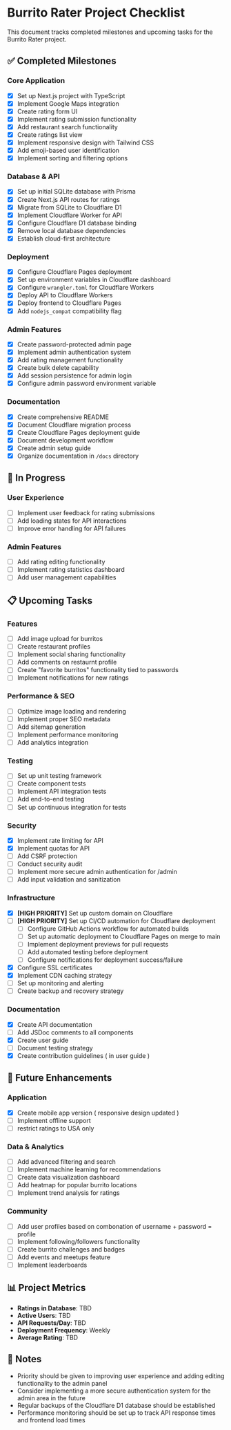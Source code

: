 # Burrito Rater Project Checklist

This document tracks completed milestones and upcoming tasks for the Burrito Rater project.

## ✅ Completed Milestones

### Core Application
- [x] Set up Next.js project with TypeScript
- [x] Implement Google Maps integration
- [x] Create rating form UI
- [x] Implement rating submission functionality
- [x] Add restaurant search functionality
- [x] Create ratings list view
- [x] Implement responsive design with Tailwind CSS
- [x] Add emoji-based user identification
- [x] Implement sorting and filtering options

### Database & API
- [x] Set up initial SQLite database with Prisma
- [x] Create Next.js API routes for ratings
- [x] Migrate from SQLite to Cloudflare D1
- [x] Implement Cloudflare Worker for API
- [x] Configure Cloudflare D1 database binding
- [x] Remove local database dependencies
- [x] Establish cloud-first architecture

### Deployment
- [x] Configure Cloudflare Pages deployment
- [x] Set up environment variables in Cloudflare dashboard
- [x] Configure `wrangler.toml` for Cloudflare Workers
- [x] Deploy API to Cloudflare Workers
- [x] Deploy frontend to Cloudflare Pages
- [x] Add `nodejs_compat` compatibility flag

### Admin Features
- [x] Create password-protected admin page
- [x] Implement admin authentication system
- [x] Add rating management functionality
- [x] Create bulk delete capability
- [x] Add session persistence for admin login
- [x] Configure admin password environment variable

### Documentation
- [x] Create comprehensive README
- [x] Document Cloudflare migration process
- [x] Create Cloudflare Pages deployment guide
- [x] Document development workflow
- [x] Create admin setup guide
- [x] Organize documentation in `/docs` directory

## 🔄 In Progress

### User Experience
- [ ] Implement user feedback for rating submissions
- [ ] Add loading states for API interactions
- [ ] Improve error handling for API failures

### Admin Features
- [ ] Add rating editing functionality
- [ ] Implement rating statistics dashboard
- [ ] Add user management capabilities

## 📋 Upcoming Tasks

### Features
- [ ] Add image upload for burritos
- [ ] Create restaurant profiles
- [ ] Implement social sharing functionality
- [ ] Add comments on restaurnt profile 
- [ ] Create "favorite burritos" functionality tied to passwords
- [ ] Implement notifications for new ratings

### Performance & SEO
- [ ] Optimize image loading and rendering
- [ ] Implement proper SEO metadata
- [ ] Add sitemap generation
- [ ] Implement performance monitoring
- [ ] Add analytics integration

### Testing
- [ ] Set up unit testing framework
- [ ] Create component tests
- [ ] Implement API integration tests
- [ ] Add end-to-end testing
- [ ] Set up continuous integration for tests

### Security
- [X] Implement rate limiting for API
- [X] Implement quotas for API
- [ ] Add CSRF protection
- [ ] Conduct security audit
- [ ] Implement more secure admin authentication for /admin
- [ ] Add input validation and sanitization

### Infrastructure
- [x] **[HIGH PRIORITY]** Set up custom domain on Cloudflare
- [ ] **[HIGH PRIORITY]** Set up CI/CD automation for Cloudflare deployment
  - [ ] Configure GitHub Actions workflow for automated builds
  - [ ] Set up automatic deployment to Cloudflare Pages on merge to main
  - [ ] Implement deployment previews for pull requests
  - [ ] Add automated testing before deployment
  - [ ] Configure notifications for deployment success/failure
- [x] Configure SSL certificates
- [x] Implement CDN caching strategy
- [ ] Set up monitoring and alerting
- [ ] Create backup and recovery strategy

### Documentation
- [x] Create API documentation
- [ ] Add JSDoc comments to all components
- [x] Create user guide
- [ ] Document testing strategy
- [x] Create contribution guidelines ( in user guide )

## 🚀 Future Enhancements

### Application
- [x] Create mobile app version ( responsive design updated )
- [ ] Implement offline support
- [ ] restrict ratings to USA only

### Data & Analytics
- [ ] Add advanced filtering and search
- [ ] Implement machine learning for recommendations
- [ ] Create data visualization dashboard
- [ ] Add heatmap for popular burrito locations
- [ ] Implement trend analysis for ratings

### Community
- [ ] Add user profiles based on combonation of username + password = profile
- [ ] Implement following/followers functionality
- [ ] Create burrito challenges and badges
- [ ] Add events and meetups feature
- [ ] Implement leaderboards

## 📊 Project Metrics

- **Ratings in Database**: TBD
- **Active Users**: TBD
- **API Requests/Day**: TBD
- **Deployment Frequency**: Weekly
- **Average Rating**: TBD

## 📝 Notes

- Priority should be given to improving user experience and adding editing functionality to the admin panel
- Consider implementing a more secure authentication system for the admin area in the future
- Regular backups of the Cloudflare D1 database should be established
- Performance monitoring should be set up to track API response times and frontend load times 
